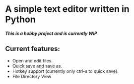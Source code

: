# A simple text editor written in Python
##### This is a hobby project and is currently WIP
## Current features:
* Open and edit files.
* Quick save and save as.
* Hotkey support (currently only ctrl-s to quick save).
* File Directory View